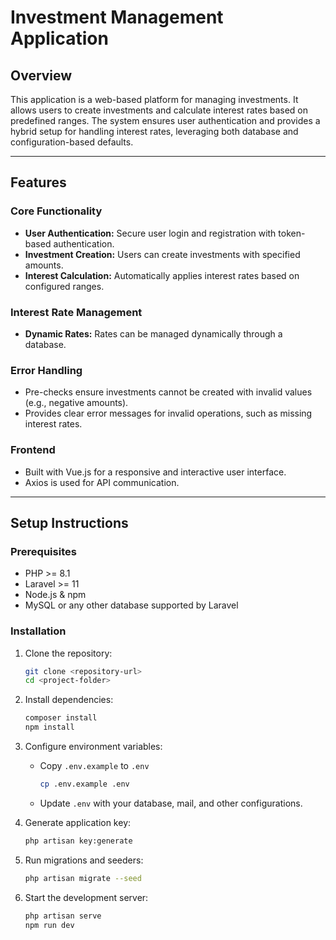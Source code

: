 # Investment Management Application

## Overview

This application is a web-based platform for managing investments. It allows users to create investments and calculate interest rates based on predefined ranges. The system ensures user authentication and provides a hybrid setup for handling interest rates, leveraging both database and configuration-based defaults.

---

## Features

### Core Functionality

- **User Authentication:** Secure user login and registration with token-based authentication.
- **Investment Creation:** Users can create investments with specified amounts.
- **Interest Calculation:** Automatically applies interest rates based on configured ranges.

### Interest Rate Management

- **Dynamic Rates:** Rates can be managed dynamically through a database.

### Error Handling

- Pre-checks ensure investments cannot be created with invalid values (e.g., negative amounts).
- Provides clear error messages for invalid operations, such as missing interest rates.

### Frontend

- Built with Vue.js for a responsive and interactive user interface.
- Axios is used for API communication.

---

## Setup Instructions

### Prerequisites

- PHP >= 8.1
- Laravel >= 11
- Node.js & npm
- MySQL or any other database supported by Laravel

### Installation

1. Clone the repository:

   ```bash
   git clone <repository-url>
   cd <project-folder>
   ```

2. Install dependencies:

   ```bash
   composer install
   npm install
   ```

3. Configure environment variables:

   - Copy `.env.example` to `.env`
     ```bash
     cp .env.example .env
     ```
   - Update `.env` with your database, mail, and other configurations.

4. Generate application key:

   ```bash
   php artisan key:generate
   ```

5. Run migrations and seeders:

   ```bash
   php artisan migrate --seed
   ```

6. Start the development server:

   ```bash
   php artisan serve
   npm run dev
   ```
